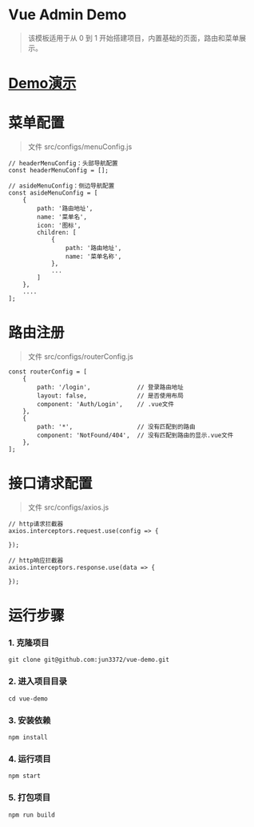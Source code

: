 # Vue Admin Demo

> 该模板适用于从 0 到 1 开始搭建项目，内置基础的页面，路由和菜单展示。

# [Demo演示](https://vue-demo-1251209281.cos-website.ap-chengdu.myqcloud.com/#/login)

# 菜单配置

> 文件 src/configs/menuConfig.js

    // headerMenuConfig：头部导航配置
    const headerMenuConfig = [];

    // asideMenuConfig：侧边导航配置
    const asideMenuConfig = [
        {
            path: '路由地址',
            name: '菜单名',
            icon: '图标',
            children: [
                {
                    path: '路由地址',
                    name: '菜单名称',
                },
                ...
            ]
        },
        ....
    ];

# 路由注册

> 文件 src/configs/routerConfig.js

    const routerConfig = [
        {
            path: '/login',             // 登录路由地址
            layout: false,              // 是否使用布局
            component: 'Auth/Login',    // .vue文件
        },
        {
            path: '*',                  // 没有匹配到的路由
            component: 'NotFound/404',  // 没有匹配到路由的显示.vue文件
        },
    ];

# 接口请求配置

> 文件 src/configs/axios.js

    // http请求拦截器
    axios.interceptors.request.use(config => {

    });

    // http响应拦截器
    axios.interceptors.response.use(data => {

    });

# 运行步骤

### 1. 克隆项目

    git clone git@github.com:jun3372/vue-demo.git

### 2. 进入项目目录

    cd vue-demo

### 3. 安装依赖

    npm install

### 4. 运行项目

    npm start

### 5. 打包项目

    npm run build
